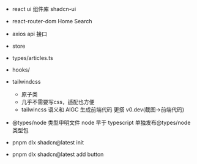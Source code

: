 - react ui 组件库
  shadcn-ui
- react-router-dom
  Home Search 
- axios api 接口 
- store 
- types/articles.ts
- hooks/
- tailwindcss
  - 原子类
  - 几乎不需要写css，适配也方便
  - tailwincss 语义和 AIGC 生成前端代码 更搭  v0.dev(截图->前端代码)

- @types/node
  类型申明文件
  node 早于 typescript 
  单独发布@types/node 类型包

- pnpm dlx shadcn@latest init
- pnpm dlx shadcn@latest add button 